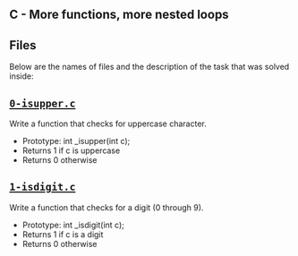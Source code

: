 ## C - More functions, more nested loops

## Files
Below are the names of files and the description of the task that was solved inside:

## [`0-isupper.c`](0-isupper.c)
Write a function that checks for uppercase character.
* Prototype: int _isupper(int c);
* Returns 1 if c is uppercase
* Returns 0 otherwise

## [`1-isdigit.c`](1-isdigit.c)
Write a function that checks for a digit (0 through 9).
* Prototype: int _isdigit(int c);
* Returns 1 if c is a digit
* Returns 0 otherwise
